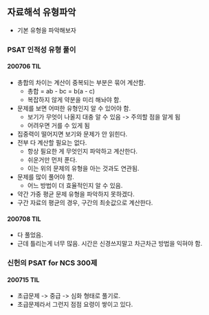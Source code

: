 ## 자료해석 유형파악
- 기본 유형을 파악해보자

### PSAT 인적성 유형 풀이
#### 200706 TIL
- 총합의 차이는 계산이 중복되는 부분은 묶어 계산함.
  - 총합 = ab - bc = b(a - c)
  - 복잡하지 않게 약분을 미리 해놔야 함.
- 문제를 보면 어떠한 유형인지 알 수 있어야 함.
  - 보기가 무엇이 나올지 대충 알 수 있음 -> 주의할 점을 알게 됨
  - 어려우면 거를 수 있게 됨
- 집중력이 떨어지면 보기와 문제가 안 읽힌다.
- 전부 다 계산할 필요는 없다.
    - 항상 필요한 게 무엇인지 파악하고 계산한다.
    - 쉬운거만 먼저 푼다.
    - 이는 위의 문제의 유형을 아는 것과도 연관됨.
- 문제를 많이 풀어야 함.
  - 어느 방법이 더 효율적인지 알 수 있음.
- 약간 가중 평균 문제 유형을 파악하지 못하겠다.
- 구간 자료의 평균의 경우, 구간의 최솟값으로 계산한다.

#### 200708 TIL
- 다 풀었음.
- 근데 틀리는게 너무 많음. 시간은 신경쓰지말고 차근차근 방법을 익혀야 함.

### 신헌의 PSAT for NCS 300제
#### 200715 TIL
- 초급문제 -> 중급 -> 심화 형태로 풀기로.
- 초급문제라서 그런지 점점 요령이 쌓이고 있다.

